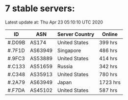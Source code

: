 # 7 stable servers:

Latest update at: Thu Apr 23 05:10:10 UTC 2020

| ID | ASN | Server Country | Online |
| -- | --- | -------------- | ------ |
| #.D09B | AS174 | United States | 399 hrs |
| #.7F1D | AS63949 | Singapore | 486 hrs |
| #.9FC3 | AS53889 | United States | 414 hrs |
| #.C133 | AS51659 | Russia | 342 hrs |
| #.C348 | AS35913 | United States | 780 hrs |
| #.2A79 | AS63949 | Japan | 1723 hrs |
| #.F7DA | AS45102 | United States | 587 hrs |

